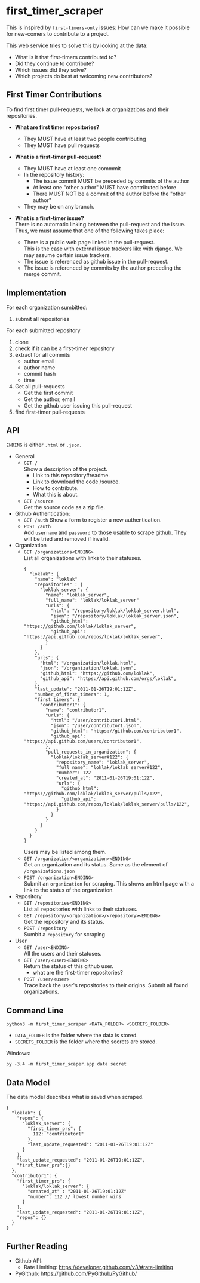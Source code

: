first_timer_scraper
===================

This is inspired by `first-timers-only` issues:
How can we make it possible for new-comers to contribute to a project.

This web service tries to solve this by looking at the data:

- What is it that first-timers contributed to?
- Did they continue to contribute?
- Which issues did they solve?
- Which projects do best at welcoming new contributors?

First Timer Contributions
-------------------------

To find first timer pull-requests, we look at organizations and
their repositories.

- **What are first timer repositories?**  
  - They MUST have at least two people contributing
  - They MUST have pull requests

- **What is a first-timer pull-request?**
  - They MUST have at least one commmit
  - In the repository history:
    - The issue commit MUST be preceded by commits of the author
    - At least one "other author" MUST have contributed before
    - There MUST NOT be a commit of the author before the "other author"
  - They may be on any branch.

- **What is a first-timer issue?**  
  There is no automatic linking between the pull-request and the issue.
  Thus, we must assume that one of the following takes place:
  - There is a public web page linked in the pull-request.  
    This is the case with external issue trackers like with django.
    We may assume certain issue trackers.
  - The issue is referenced as github issue in the pull-request.
  - The issue is referenced by commits by the author preceding the merge commit.

Implementation
--------------

For each organization sumbitted:
1. submit all repositories

For each submitted repository
1. clone
2. check if it can be a first-timer repository
3. extract for all commits
   - author email
   - author name
   - commit hash
   - time
4. Get all pull-requests
   - Get the first commit
   - Get the author, email
   - Get the github user issuing this pull-request
5. find first-timer pull-requests

API
---

`ENDING` is either `.html` or `.json`.

- General
  - `GET /`  
    Show a description of the project.
    - Link to this repository#readme.
    - Link to download the code /source.
    - How to contribute.
    - What this is about.
  - `GET /source`  
    Get the source code as a zip file.
- Github Authentication:
  - `GET /auth`
    Show a form to register a new authentication.
  - `POST /auth`  
    Add `username` and `password` to those usable to scrape github.
    They will be tried and removed if invalid.
- Organization
  - `GET /organizations<ENDING>`  
    List all organizations with links to their statuses.  
    ```
    {
      "loklak": {
        "name": "loklak"
        "repositories" : {
          "loklak_server": {
            "name": "loklak_server",
            "full_name": "loklak/loklak_server"
            "urls": {
              "html": "/repository/loklak/loklak_server.html",
              "json": "/repository/loklak/loklak_server.json",
              "github_html": "https://github.com/loklak/loklak_server",
              "github_api": "https://api.github.com/repos/loklak/loklak_server",
            }
          }
        },
        "urls": {
          "html": "/organization/loklak.html",
          "json": "/organization/loklak.json",
          "github_html": "https://github.com/loklak",
          "github_api": "https://api.github.com/orgs/loklak",
        },
        "last_update": "2011-01-26T19:01:12Z",
        "number_of_first_timers": 1,
        "first_timers": {
          "contributor1": {
            "name": "contributor1",
            "urls": {
              "html": "/user/contributor1.html",
              "json": "/user/contributor1.json",
              "github_html": "https://github.com/contributor1",
              "github_api": "https://api.github.com/users/contributor1",
            },
            "pull_requests_in_organization": {
              "loklak/loklak_server#122": {
                "repository_name": "loklak_server",
                "full_name": "loklak/loklak_server#122",
                "number": 122
                "created_at": "2011-01-26T19:01:12Z",
                "urls": {
                  "github_html": "https://github.com/loklak/loklak_server/pulls/122",
                  "github_api": "https://api.github.com/repos/loklak/loklak_server/pulls/122",
                }
              }
            }
          }
        }
      }
    }
    ```
    Users may be listed among them.
  - `GET /organization/<organization><ENDING>`  
    Get an organization and its status.
    Same as the element of `/organizations.json`
  - `POST /organization<ENDING>`  
    Submit an `organization` for scraping.
    This shows an html page with a link to the status of the organization.
- Repository
  - `GET /repositories<ENDING>`  
    List all repositories with links to their statuses.
  - `GET /repository/<organization>/<repository><ENDING>`  
    Get the repository and its status.  
  - `POST /repository`  
    Sumbit a `repository` for scraping
- User
  - `GET /user<ENDING>`  
    All the users and their statuses.
  - `GET /user/<user><ENDING>`  
    Return the status of this github user.
    - what are the first-timer repositories?
  - `POST /user/<user>`  
    Trace back the user's repositories to their origins.
    Submit all found organizations.

Command Line
------------

`python3 -m first_timer_scraper <DATA_FOLDER> <SECRETS_FOLDER>`

- `DATA_FOLDER` is the folder where the data is stored.
- `SECRETS_FOLDER` is the folder where the secrets are stored.

Windows:

`py -3.4 -m first_timer_scaper.app data secret`

Data Model
----------

The data model describes what is saved when scraped.

```
{
  "loklak": {
    "repos": {
      "loklak_server": {
        "first_timer_prs": {
          112: "contributor1"
        },
        "last_update_requested": "2011-01-26T19:01:12Z"
      }
    },
    "last_update_requested": "2011-01-26T19:01:12Z",
    "first_timer_prs":{}
  },
  "contributor1": {
    "first_timer_prs": {
      "loklak/loklak_server": {
        "created_at" : "2011-01-26T19:01:12Z"
        "number": 112 // lowest number wins
      }
    },
    "last_update_requested": "2011-01-26T19:01:12Z",
    "repos": {}
  }
}
```

Further Reading
---------------

- Github API:
  - Rate Limiting: https://developer.github.com/v3/#rate-limiting
- PyGithub: https://github.com/PyGithub/PyGithub/

